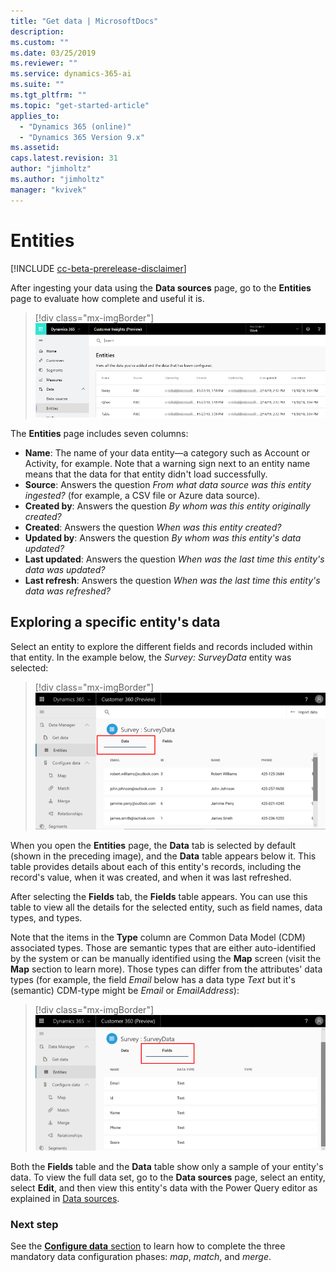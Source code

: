 ```yaml
---
title: "Get data | MicrosoftDocs"
description: 
ms.custom: ""
ms.date: 03/25/2019
ms.reviewer: ""
ms.service: dynamics-365-ai
ms.suite: ""
ms.tgt_pltfrm: ""
ms.topic: "get-started-article"
applies_to: 
  - "Dynamics 365 (online)"
  - "Dynamics 365 Version 9.x"
ms.assetid: 
caps.latest.revision: 31
author: "jimholtz"
ms.author: "jimholtz"
manager: "kvivek"
---
```

# Entities

[!INCLUDE [cc-beta-prerelease-disclaimer](../includes/cc-beta-prerelease-disclaimer.md)]

After ingesting your data using the **Data sources** page, go to the **Entities** page to evaluate how complete and useful it is. 

> [!div class="mx-imgBorder"] 
> ![](media/scorecard-entities-import-data.png "Entities import data")

The **Entities** page includes seven columns: 
- **Name**: The name of your data entity—a category such as Account or Activity, for example. Note that a warning sign next to an entity name means that the data for that entity didn't load successfully. 
- **Source**: Answers the question *From what data source was this entity ingested?* (for example, a CSV file or Azure data source).
- **Created by**: Answers the question *By whom was this entity originally created?*
- **Created**: Answers the question *When was this entity created?*
- **Updated by**: Answers the question *By whom was this entity's data updated?*
- **Last updated**: Answers the question *When was the last time this entity's data was updated?*
- **Last refresh**: Answers the question *When was the last time this entity's data was refreshed?*

## Exploring a specific entity's data


Select an entity to explore the different fields and records included within that entity. In the example below, the *Survey: SurveyData* entity was selected:

> [!div class="mx-imgBorder"] 
> ![](media/data-manager-entities-data.png "Data manager entities")

When you open the **Entities** page, the **Data** tab is selected by default (shown in the preceding image), and the **Data** table appears below it. This table provides details about each of this entity's records, including the record's value, when it was created, and when it was last refreshed.

After selecting the **Fields** tab, the **Fields** table appears. You can use this table to view all the details for the selected entity, such as field names, data types, and types. 

Note that the items in the **Type** column are Common Data Model (CDM) associated types. Those are semantic types that are either auto-identified by the system or can be manually identified using the **Map** screen (visit the **Map** section to learn more). Those types can differ from the attributes' data types (for example, the field *Email* below has a data type *Text* but it's (semantic) CDM-type might be *Email* or *EmailAddress*):

> [!div class="mx-imgBorder"] 
> ![](media/data-manager-entities-fields.png "Data manager fields")

Both the **Fields** table and the **Data** table show only a sample of your entity's data. To view the full data set, go to the **Data sources** page, select an entity, select **Edit**, and then view this entity's data with the Power Query editor as explained in [Data sources](pm-data-sources.md).

### Next step
See the [**Configure data** section](pm-configure-data.md) to learn how to complete the three mandatory data configuration phases: *map*, *match*, and *merge*.
